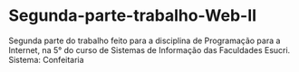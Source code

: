 # Segunda-parte-trabalho-Web-II
Segunda parte do trabalho feito para a disciplina de Programação para a Internet, na 5° do curso de Sistemas de Informação das Faculdades Esucri.
Sistema: Confeitaria
